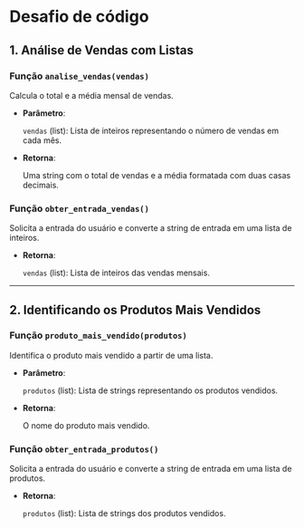 # Desafio de código

## 1. Análise de Vendas com Listas

### Função `analise_vendas(vendas)`
Calcula o total e a média mensal de vendas.

- **Parâmetro**: 
  
  `vendas` (list): Lista de inteiros representando o número de vendas em cada mês.
  
- **Retorna**: 
  
  Uma string com o total de vendas e a média formatada com duas casas decimais.

### Função `obter_entrada_vendas()`
Solicita a entrada do usuário e converte a string de entrada em uma lista de inteiros.

- **Retorna**: 
  
  `vendas` (list): Lista de inteiros das vendas mensais.

---

## 2. Identificando os Produtos Mais Vendidos

### Função `produto_mais_vendido(produtos)`
Identifica o produto mais vendido a partir de uma lista.

- **Parâmetro**: 
  
  `produtos` (list): Lista de strings representando os produtos vendidos.

- **Retorna**: 
  
  O nome do produto mais vendido.

### Função `obter_entrada_produtos()`
Solicita a entrada do usuário e converte a string de entrada em uma lista de produtos.

- **Retorna**: 
  
  `produtos` (list): Lista de strings dos produtos vendidos.
